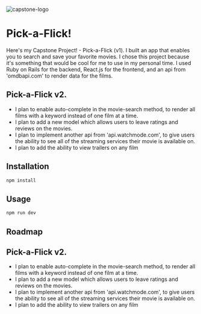 
![capstone-logo](https://user-images.githubusercontent.com/107801371/202310545-31d16490-2f59-4c5c-a1cf-20d1c8b611f9.png)


# Pick-a-Flick!


Here's my Capstone Project! - Pick-a-Flick (v1). I built an app that enables you to search and save your favorite movies. I chose this project because it's something that would be cool for me to use in my personal time. I used Ruby on Rails for the backend, React.js for the frontend, and an api from 'omdbapi.com' to render data for the films.


## Pick-a-Flick v2. 

* I plan to enable auto-complete in the movie-search method, to render all films with a keyword instead of one film at a time. 
*  I plan to add a new model which allows users to leave ratings and reviews on the movies. 
* I plan to implement another api from 'api.watchmode.com', to give users the ability to see all of the streaming services their movie is available on.
* I plan to add the ability to view trailers on any film


## Installation

```bash
npm install
```

## Usage

```bash
npm run dev
```



## Roadmap

## Pick-a-Flick v2. 

* I plan to enable auto-complete in the movie-search method, to render all films with a keyword instead of one film at a time. 
*  I plan to add a new model which allows users to leave ratings and reviews on the movies. 
* I plan to implement another api from 'api.watchmode.com', to give users the ability to see all of the streaming services their movie is available on.
* I plan to add the ability to view trailers on any film
